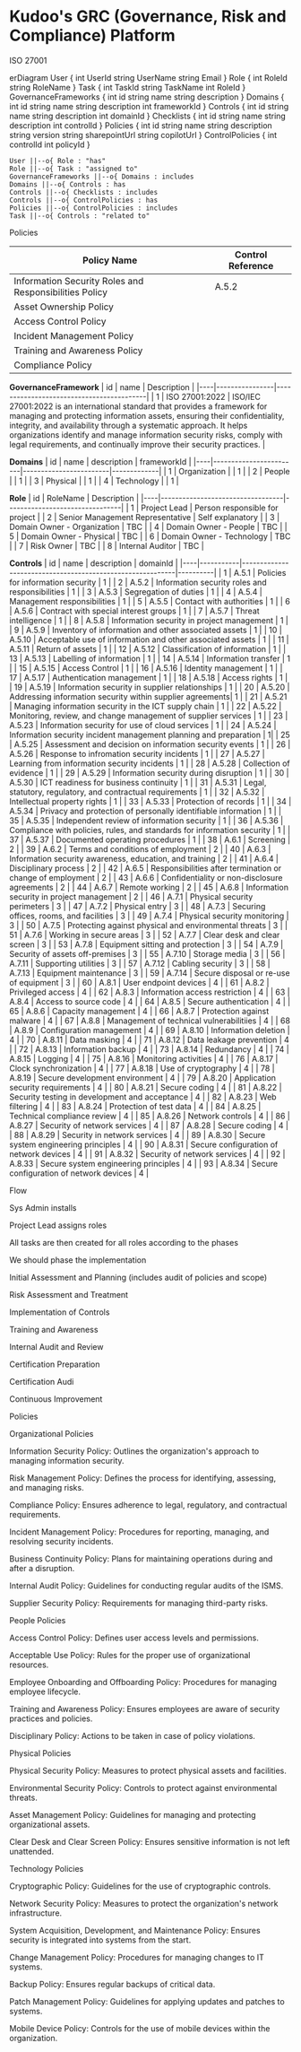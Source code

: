 # Kudoo's GRC (Governance, Risk and Compliance) Platform
ISO 27001

erDiagram
    User {
        int UserId
        string UserName
        string Email
    }
    Role {
        int RoleId
        string RoleName
    }
    Task {
        int TaskId
        string TaskName
        int RoleId
    }
    GovernanceFrameworks {
        int id
        string name
        string description
    }
    Domains {
        int id
        string name
        string description
        int frameworkId
    }
    Controls {
        int id
        string name
        string description
        int domainId
    }
    Checklists {
        int id
        string name
        string description
        int controlId
    }
    Policies {
        int id
        string name
        string description
        string version
        string sharepointUrl
        string copilotUrl
    }
    ControlPolicies {
        int controlId
        int policyId
    }

    User ||--o{ Role : "has"
    Role ||--o{ Task : "assigned to"
    GovernanceFrameworks ||--o{ Domains : includes
    Domains ||--o{ Controls : has
    Controls ||--o{ Checklists : includes
    Controls ||--o{ ControlPolicies : has
    Policies ||--o{ ControlPolicies : includes
    Task ||--o{ Controls : "related to"

Policies

| **Policy Name**                     | **Control Reference** |
|-------------------------------------|-----------------------|
| Information Security Roles and Responsibilities Policy | A.5.2                 |
| Asset Ownership Policy              |                 |
| Access Control Policy               |                  |
| Incident Management Policy          |                  |
| Training and Awareness Policy       |                  |
| Compliance Policy                   |                  |

**GovernanceFramework**
| id | name           | Description                              |
|----|----------------|------------------------------------------|
| 1  | ISO 27001:2022 | ISO/IEC 27001:2022 is an international standard that provides a framework for managing and protecting information assets, ensuring their confidentiality, integrity, and availability through a systematic approach. It helps organizations identify and manage information security risks, comply with legal requirements, and continually improve their security practices. |

**Domains**
| id | name                   | description            | frameworkId |
|----|------------------------|------------------------|-------------|
| 1  | Organization           |                        | 1           |
| 2  | People                 |                        | 1           |
| 3  | Physical               |                        | 1           |
| 4  | Technology             |                        | 1           |

**Role**
| id | RoleName                         | Description                    |
|----|----------------------------------|--------------------------------|
| 1  | Project Lead                     | Person responsible for project |
| 2  | Senior Management Representative | Self explanatory               |
| 3  | Domain Owner - Organization      | TBC                            |
| 4  | Domain Owner - People            | TBC                            |
| 5  | Domain Owner - Physical          | TBC                            |
| 6  | Domain Owner - Technology        | TBC                            |
| 7  | Risk Owner                       | TBC                            |
| 8  | Internal Auditor                 | TBC                            |


**Controls**
| id | name      | description                                               | domainId |
|----|-----------|-----------------------------------------------------------|----------|
| 1  | A.5.1     | Policies for information security                         | 1        |
| 2  | A.5.2     | Information security roles and responsibilities           | 1        |
| 3  | A.5.3     | Segregation of duties                                     | 1        |
| 4  | A.5.4     | Management responsibilities                               | 1        |
| 5  | A.5.5     | Contact with authorities                                  | 1        |
| 6  | A.5.6     | Contract with special interest groups                     | 1        |
| 7  | A.5.7     | Threat intelligence                                       | 1        |
| 8  | A.5.8     | Information security in project management                | 1        |
| 9  | A.5.9     | Inventory of information and other associated assets      |  1       |
| 10 | A.5.10    | Acceptable use of information and other associated assets | 1        |
| 11 | A.5.11    | Return of assets                                          | 1        |
| 12 | A.5.12    | Classification of information                             | 1        |
| 13 | A.5.13    | Labelling of information                                  | 1        |
| 14 | A.5.14    | Information transfer                                      | 1        |
| 15 | A.5.15    | Access Control                                            | 1        |
| 16 | A.5.16    | Identity management                                       | 1        |
| 17 | A.5.17    | Authentication management                                 | 1        |
| 18 | A.5.18    | Access rights                                             | 1        |
| 19 | A.5.19    | Information security in supplier relationships            | 1        |
| 20 | A.5.20    | Addressing information security within supplier agreements| 1        |
| 21 | A.5.21    | Managing information security in the ICT supply chain     | 1        |
| 22 | A.5.22    | Monitoring, review, and change management of supplier services | 1   |
| 23 | A.5.23    | Information security for use of cloud services            | 1        |
| 24 | A.5.24    | Information security incident management planning and preparation | 1|
| 25 | A.5.25    | Assessment and decision on information security events    | 1        |
| 26 | A.5.26    | Response to infromation security incidents                | 1        |
| 27 | A.5.27    | Learning from information security incidents              | 1        |
| 28 | A.5.28    | Collection of evidence                                    | 1        |
| 29 | A.5.29    | Information security during disruption                    | 1        |
| 30 | A.5.30    | ICT readiness for business continuity                     | 1        |
| 31 | A.5.31    | Legal, statutory, regulatory, and contractual requirements | 1       |
| 32 | A.5.32    | Intellectual property rights                              | 1        |
| 33 | A.5.33    | Protection of records                                     | 1        |
| 34 | A.5.34    | Privacy and protection of personally identifiable information | 1    |
| 35 | A.5.35    | Independent review of information security                | 1        |
| 36 | A.5.36    | Compliance with policies, rules, and standards for information security | 1 |
| 37 | A.5.37    | Documented operating procedures                           | 1        |
| 38 | A.6.1     | Screening                                                 | 2        |
| 39 | A.6.2     | Terms and conditions of employment                        | 2        |
| 40 | A.6.3     | Information security awareness, education, and training   | 2        |
| 41 | A.6.4     | Disciplinary process                                      | 2        |
| 42 | A.6.5     | Responsibilities after termination or change of employment | 2       |
| 43 | A.6.6     | Confidentiality or non-disclosure agreements              | 2        | 
| 44 | A.6.7     | Remote working                                            | 2        |
| 45 | A.6.8     | Information security in project management                | 2        |
| 46 | A.7.1     | Physical security perimeters                              | 3        |
| 47 | A.7.2     | Physical entry                                            | 3        |
| 48 | A.7.3     | Securing offices, rooms, and facilities                   | 3        |
| 49 | A.7.4     | Physical security monitoring                              | 3        |
| 50 | A.7.5     | Protecting against physical and environmental threats     | 3        |
| 51 | A.7.6     | Working in secure areas                                   | 3        |
| 52 | A.7.7     | Clear desk and clear screen                               | 3        |
| 53 | A.7.8     | Equipment sitting and protection                          | 3        |
| 54 | A.7.9     | Security of assets off-premises                           | 3        |
| 55 | A.7.10    | Storage media                                             | 3        |
| 56 | A.7.11    | Supporting utilities                                      | 3        |
| 57 | A.7.12    | Cabling security                                          | 3        |
| 58 | A.7.13    | Equipment maintenance                                     | 3        |
| 59 | A.7.14    | Secure disposal or re-use of equipment                    | 3        |
| 60 | A.8.1     | User endpoint devices                                     | 4        |
| 61 | A.8.2     | Privileged access                                         | 4        |
| 62 | A.8.3     | Information access restriction                            | 4        |
| 63 | A.8.4     | Access to source code                                     | 4        |
| 64 | A.8.5     | Secure authentication                                     | 4        |
| 65 | A.8.6     | Capacity management                                       | 4        |
| 66 | A.8.7     | Protection against malware                                | 4        |
| 67 | A.8.8     | Management of technical vulnerabilitiies                  | 4        |
| 68 | A.8.9     | Configuration management                                  | 4        |
| 69 | A.8.10    | Information deletion                                      | 4        |
| 70 | A.8.11    | Data masking                                              | 4        |
| 71 | A.8.12    | Data leakage prevention                                   | 4        |
| 72 | A.8.13    | Information backup                                        | 4        |
| 73 | A.8.14    | Redundancy                                                | 4        |
| 74 | A.8.15    | Logging                                                   | 4        |
| 75 | A.8.16    | Monitoring activities                                     | 4        |
| 76 | A.8.17    | Clock synchronization                                     | 4        |
| 77 | A.8.18    | Use of cryptography                                       | 4        |
| 78 | A.8.19    | Secure development environment                            | 4        | 
| 79 | A.8.20    | Application security requirements                         | 4        |
| 80 | A.8.21    | Secure coding                                             | 4        |
| 81 | A.8.22    | Security testing in development and acceptance            | 4        |
| 82 | A.8.23    | Web filtering                                             | 4        |
| 83 | A.8.24    | Protection of test data                                   | 4        |
| 84 | A.8.25    | Technical compliance review                               | 4        |
| 85 | A.8.26    | Network controls                                          | 4        |
| 86 | A.8.27    | Security of network services                              | 4        |
| 87 | A.8.28    | Secure coding                                             | 4        |
| 88 | A.8.29    | Security in network services                              | 4        |
| 89 | A.8.30    | Secure system engineering principles                      | 4        |
| 90 | A.8.31    | Secure configuration of network devices                   | 4        |
| 91 | A.8.32    | Security of network services                              | 4        |
| 92 | A.8.33    | Secure system engineering principles                      | 4        |
| 93 | A.8.34    | Secure configuration of network devices                   | 4        |

Flow

Sys Admin installs

Project Lead assigns roles

All tasks are then created for all roles according to the phases

We should phase the implementation

Initial Assessment and Planning (includes audit of policies and scope)

Risk Assessment and Treatment

Implementation of Controls

Training and Awareness

Internal Audit and Review

Certification Preparation

Certification Audi

Continuous Improvement

Policies

Organizational Policies

Information Security Policy: Outlines the organization's approach to managing information security.

Risk Management Policy: Defines the process for identifying, assessing, and managing risks.

Compliance Policy: Ensures adherence to legal, regulatory, and contractual requirements.

Incident Management Policy: Procedures for reporting, managing, and resolving security incidents.

Business Continuity Policy: Plans for maintaining operations during and after a disruption.

Internal Audit Policy: Guidelines for conducting regular audits of the ISMS.

Supplier Security Policy: Requirements for managing third-party risks.

People Policies

Access Control Policy: Defines user access levels and permissions.

Acceptable Use Policy: Rules for the proper use of organizational resources.

Employee Onboarding and Offboarding Policy: Procedures for managing employee lifecycle.

Training and Awareness Policy: Ensures employees are aware of security practices and policies.

Disciplinary Policy: Actions to be taken in case of policy violations.

Physical Policies

Physical Security Policy: Measures to protect physical assets and facilities.

Environmental Security Policy: Controls to protect against environmental threats.

Asset Management Policy: Guidelines for managing and protecting organizational assets.

Clear Desk and Clear Screen Policy: Ensures sensitive information is not left unattended.

Technology Policies

Cryptographic Policy: Guidelines for the use of cryptographic controls.

Network Security Policy: Measures to protect the organization's network infrastructure.

System Acquisition, Development, and Maintenance Policy: Ensures security is integrated into systems from the start.

Change Management Policy: Procedures for managing changes to IT systems.

Backup Policy: Ensures regular backups of critical data.

Patch Management Policy: Guidelines for applying updates and patches to systems.

Mobile Device Policy: Controls for the use of mobile devices within the organization.